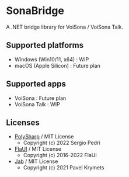 # SonaBridge

A .NET bridge library for VoiSona / VoiSona Talk.

## Supported platforms

- Windows (Win10/11, x64) : WIP
- macOS (Apple Silicon)  : Future plan

## Supported apps

- VoiSona : Future plan
- VoiSona Talk : WIP

## Licenses

- [PolySharp](https://github.com/Sergio0694/PolySharp) / MIT License
  - Copyright (c) 2022 Sergio Pedri
- [FlaUI](https://github.com/FlaUI/FlaUI) / MIT License
  - Copyright (c) 2016-2022 FlaUI
- [Jab](https://github.com/pakrym/jab) / MIT License
  - Copyright (c) 2021 Pavel Krymets
